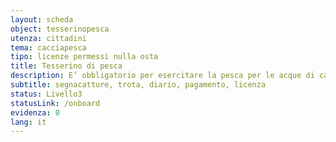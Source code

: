 ```yaml
---
layout: scheda
object: tesserinopesca
utenza: cittadini
tema: cacciapesca
tipo: licenze permessi nulla osta
title: Tesserino di pesca
description: E’ obbligatorio per esercitare la pesca per le acque di cat. "A" (a Salmonidi) dell’Umbria
subtitle: segnacatture, trota, diario, pagamento, licenza
status: Livello3
statusLink: /onboard
evidenza: 0
lang: it
---
```

